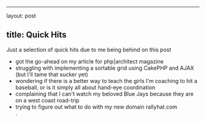 <hr />

<p>layout: post</p>

<h2>title: Quick Hits</h2>

<p>Just a selection of quick hits due to me being behind on this post</p>

<ul>
<li>got the go-ahead on my article for php|architect magazine</li>
<li>struggling with implementing a sortable grid using CakePHP and AJAX (but I'll tame that sucker yet)</li>
<li>wondering if there is a better way to teach the girls I'm coaching to hit a baseball, or is it simply all about hand-eye coordination</li>
<li>complaining that I can't watch my beloved Blue Jays because they are on a west coast road-trip</li>
<li>trying to figure out what to do with my new domain rallyhat.com</li>.
</ul>
